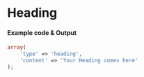 # Heading

#### Example code & Output

```php
array(
    'type' => 'heading',
    'content' => 'Your Heading comes here'
);
```

#### 

